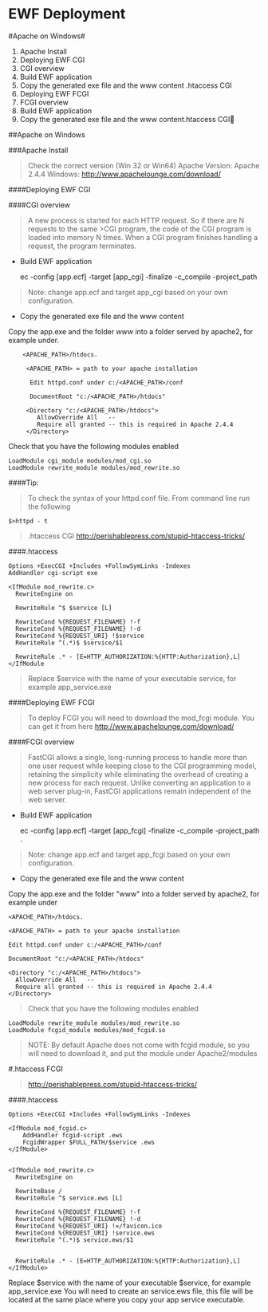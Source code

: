 EWF Deployment 
==============

#Apache on Windows#

1. Apache Install
2. Deploying EWF CGI
3. CGI overview
  1. Build EWF application
  2. Copy the generated exe file and the www content .htaccess CGI
4. Deploying EWF FCGI
5. FCGI overview
  1. Build EWF application
  2. Copy the generated exe file and the www content.htaccess CGI



##Apache on Windows

###Apache Install

>Check the correct version (Win 32 or Win64)
>Apache Version:  Apache 2.4.4 
>Windows: http://www.apachelounge.com/download/

####Deploying EWF CGI

####CGI overview
>A new process is started for each HTTP request. So if there are N requests to the same >CGI program, the code of the CGI program is loaded into memory N times.
>When a CGI program finishes handling a request,  the program terminates.

* Build EWF application

    ec -config [app.ecf] -target [app_cgi] -finalize -c_compile -project_path


>Note: change app.ecf and target app_cgi  based on your own configuration.

* Copy the generated exe file and the www content 

Copy the app.exe and the folder _www_  into a folder served by apache2, for example under.


        <APACHE_PATH>/htdocs. 
        
         <APACHE_PATH> = path to your apache installation

          Edit httpd.conf under c:/<APACHE_PATH>/conf

          DocumentRoot "c:/<APACHE_PATH>/htdocs"

         <Directory "c:/<APACHE_PATH>/htdocs">
            AllowOverride All   --
            Require all granted -- this is required in Apache 2.4.4
         </Directory>

Check that you have the following modules enabled

    LoadModule cgi_module modules/mod_cgi.so
    LoadModule rewrite_module modules/mod_rewrite.so

####Tip:
>To check the syntax of your httpd.conf file. From command line run the following 

    $>httpd - t


>.htaccess CGI
    http://perishablepress.com/stupid-htaccess-tricks/

####.htaccess

    Options +ExecCGI +Includes +FollowSymLinks -Indexes
    AddHandler cgi-script exe
    
    <IfModule mod_rewrite.c>
      RewriteEngine on
    
      RewriteRule ^$ $service [L]
    
      RewriteCond %{REQUEST_FILENAME} !-f
      RewriteCond %{REQUEST_FILENAME} !-d
      RewriteCond %{REQUEST_URI} !$service
      RewriteRule ^(.*)$ $service/$1 
      
      RewriteRule .* - [E=HTTP_AUTHORIZATION:%{HTTP:Authorization},L]
    </IfModule

>Replace $service with the name of your executable service, for example app_service.exe


####Deploying EWF FCGI
>To deploy FCGI you will need to download the mod_fcgi module. 
>You can get it from here http://www.apachelounge.com/download/

####FCGI overview
>FastCGI allows a single, long-running process to handle more than one user request while keeping close to the CGI programming model, retaining the simplicity while eliminating the overhead of creating a new process for each request. Unlike converting an application to a web server plug-in, FastCGI applications remain independent of the web server.

* Build EWF application

    ec -config [app.ecf] -target [app_fcgi] -finalize -c_compile -project_path .

>Note: change app.ecf and target app_fcgi  based on your own configuration.

* Copy the generated exe file and the www content 

Copy the app.exe and the folder "www"  into a folder served by apache2, for example under

    <APACHE_PATH>/htdocs. 
    
    <APACHE_PATH> = path to your apache installation

    Edit httpd.conf under c:/<APACHE_PATH>/conf

    DocumentRoot "c:/<APACHE_PATH>/htdocs"

    <Directory "c:/<APACHE_PATH>/htdocs">
      AllowOverride All   --
      Require all granted -- this is required in Apache 2.4.4
    </Directory>

>Check that you have the following modules enabled

    LoadModule rewrite_module modules/mod_rewrite.so
    LoadModule fcgid_module modules/mod_fcgid.so

>NOTE: By default Apache does not come with fcgid module, so you will need to download it, and put the module under Apache2/modules

#.htaccess FCGI
>http://perishablepress.com/stupid-htaccess-tricks/

####.htaccess

    Options +ExecCGI +Includes +FollowSymLinks -Indexes
    
    <IfModule mod_fcgid.c>
	    AddHandler fcgid-script .ews
    	FcgidWrapper $FULL_PATH/$service .ews
    </IfModule>
    
    
    <IfModule mod_rewrite.c>
      RewriteEngine on
    
      RewriteBase /
      RewriteRule ^$ service.ews [L]
    
      RewriteCond %{REQUEST_FILENAME} !-f
      RewriteCond %{REQUEST_FILENAME} !-d
      RewriteCond %{REQUEST_URI} !=/favicon.ico
      RewriteCond %{REQUEST_URI} !service.ews
      RewriteRule ^(.*)$ service.ews/$1 
      
      
      RewriteRule .* - [E=HTTP_AUTHORIZATION:%{HTTP:Authorization},L]
    </IfModule>

Replace $service with the name of your executable $service, for example app_service.exe
You will need to create an service.ews file, this file will be located at the same place where you copy your app service executable.




